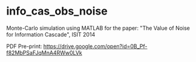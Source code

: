 # info_cas_obs_noise

Monte-Carlo simulation using MATLAB for the paper: "The Value of Noise for Information Cascade", ISIT 2014

PDF Pre-print:
https://drive.google.com/open?id=0B_Pf-f82MbPSaFJqMnA4RWw0LVk
